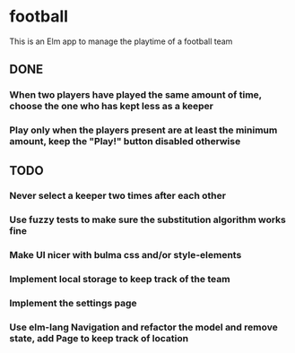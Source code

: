 # football
This is an Elm app to manage the playtime of a football team

## DONE
### When two players have played the same amount of time, choose the one who has kept less as a keeper
### Play only when the players present are at least the minimum amount, keep the "Play!" button disabled otherwise

## TODO
### Never select a keeper two times after each other
### Use fuzzy tests to make sure the substitution algorithm works fine
### Make UI nicer with bulma css and/or style-elements
### Implement local storage to keep track of the team
### Implement the settings page
### Use elm-lang Navigation and refactor the model and remove state, add Page to keep track of location
